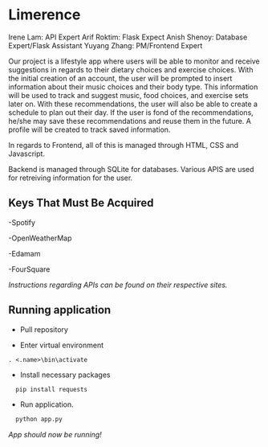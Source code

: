 # Limerence
Irene Lam: API Expert
Arif Roktim: Flask Expect
Anish Shenoy: Database Expert/Flask Assistant
Yuyang Zhang: PM/Frontend Expert

Our project is a lifestyle app where users will be able to monitor and receive suggestions in regards to their dietary choices and exercise choices. With the initial creation of an account, the user will be prompted to insert information about their music choices and their body type. This information will be used to track and suggest music, food choices, and exercise sets later on. With these recommendations, the user will also be able to create a schedule to plan out their day. If the user is fond of the recommendations, he/she may save these recommendations and reuse them in the future. A profile will be created to track saved information.

In regards to Frontend, all of this is managed through HTML, CSS and Javascript.

Backend is managed through SQLite for databases. Various APIS are used for retreiving information for the user. 

## Keys That Must Be Acquired

-Spotify

-OpenWeatherMap

-Edamam

-FourSquare

*Instructions regarding APIs can be found on their respective sites.*

## Running application
- Pull repository

- Enter virtual environment

```
. <.name>\bin\activate
```

- Install necessary packages

```python
  pip install requests
```

- Run application.
 
```python
  python app.py
```

*App should now be running!*


